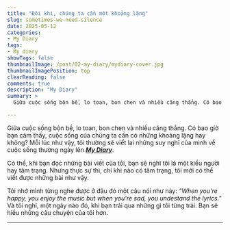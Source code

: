 ```yaml
---
title: "Đôi khi, chúng ta cần một khoảng lặng"
slug: sometimes-we-need-silence
date: 2025-05-12
categories:
- My Diary
tags:
- My diary
showTags: false
thumbnailImage: /post/02-my-diary/mydiary-cover.jpg
thumbnailImagePosition: top
clearReading: false	
comments: true
description: "My Diary"
summary: >
  Giữa cuộc sống bộn bề, lo toan, bon chen và nhiều căng thẳng. Có bao giờ bạn cảm thấy, cuộc sống của chúng ta cần có những khoảng lặng hay không? Mỗi lúc như vậy, tôi thường sẽ viết lại những suy nghĩ của mình về cuộc sống thường ngày lên ***[My Diary](/categories/my-diary/)***. <br><br> Có thể, khi bạn đọc những bài viết của tôi, bạn sẽ nghĩ tôi là một kiểu người hay tâm trạng. Nhưng thực sự thì, chỉ khi nào có tâm trạng, tôi mới có thể viết được những bài như vậy. Tôi nhớ mình từng nghe được ở đâu đó một câu nói như này: *"When you're happy, you enjoy the music but when you're sad, you undestand the lyrics"*...

---
```


Giữa cuộc sống bộn bề, lo toan, bon chen và nhiều căng thẳng. Có bao giờ bạn cảm thấy, cuộc sống của chúng ta cần có những khoảng lặng hay không? Mỗi lúc như vậy, tôi thường sẽ viết lại những suy nghĩ của mình về cuộc sống thường ngày lên ***[My Diary](/categories/my-diary/)***.

Có thể, khi bạn đọc những bài viết của tôi, bạn sẽ nghĩ tôi là một kiểu người hay tâm trạng. Nhưng thực sự thì, chỉ khi nào có tâm trạng, tôi mới có thể viết được những bài như vậy. 

Tôi nhớ mình từng nghe được ở đâu đó một câu nói như này: *"When you're happy, you enjoy the music but when you're sad, you undestand the lyrics."* Và tôi nghĩ, một ngày nào đó, khi bạn trải qua những gì tôi từng trải. Bạn sẽ hiểu những câu chuyện của tôi hơn.

---

